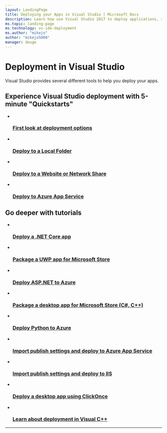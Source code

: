 ```yaml
---
layout: LandingPage
title: Deploying your Apps in Visual Studio | Microsoft Docs
description: Learn how use Visual Studio 2017 to deploy applications, services, and components.
ms.topic: landing-page
ms.technology: vs-ide-deployment
ms.author: "mikejo"
author: "mikejo5000"
manager: douge
---
```

# Deployment in Visual Studio

Visual Studio provides several different tools to help you deploy your apps.

<h2>Experience Visual Studio deployment with 5-minute "Quickstarts"</h2>

<ul class="panelContent cardsFTitle">
    <li>
        <a href="deploying-applications-services-and-components.md">
        <div class="cardSize">
            <div class="cardPadding">
                <div class="card">
                    <div class="cardImageOuter">
                        <div class="cardImage">
                            <img src="https://docs.microsoft.com/media/common/i_road-map.svg" alt="">
                        </div>
                    </div>
                    <div class="cardText">
                        <h3>First look at deployment options</h3>
                    </div>
                </div>
            </div>
        </div>
        </a>
    </li>
    <li>
        <a href="quickstart-deploy-to-local-folder.md">
        <div class="cardSize">
            <div class="cardPadding">
                <div class="card">
                    <div class="cardImageOuter">
                        <div class="cardImage">
                            <img src="https://docs.microsoft.com/media/common/i_get-started.svg" alt="">
                        </div>
                    </div>
                    <div class="cardText">
                        <h3>Deploy to a Local Folder</h3>
                    </div>
                </div>
            </div>
        </div>
        </a>
    </li>
    <li>
        <a href="quickstart-deploy-to-a-web-site.md">
        <div class="cardSize">
            <div class="cardPadding">
                <div class="card">
                    <div class="cardImageOuter">
                        <div class="cardImage">
                            <img src="https://docs.microsoft.com/media/common/i_get-started.svg" alt="">
                        </div>
                    </div>
                    <div class="cardText">
                        <h3>Deploy to a Website or Network Share</h3>
                    </div>
                </div>
            </div>
        </div>
        </a>
    </li>
        <li>
        <a href="quickstart-deploy-to-azure.md">
        <div class="cardSize">
            <div class="cardPadding">
                <div class="card">
                    <div class="cardImageOuter">
                        <div class="cardImage">
                            <img src="https://docs.microsoft.com/media/common/i_get-started.svg" alt="">
                        </div>
                    </div>
                    <div class="cardText">
                        <h3>Deploy to Azure App Service</h3>
                    </div>
                </div>
            </div>
        </div>
        </a>
    </li>
</ul>

<h2>Go deeper with tutorials</h2>

<ul class="panelContent cardsFTitle">
    <li>
        <a href="/dotnet/core/deploying/deploy-with-vs">
        <div class="cardSize">
            <div class="cardPadding">
                <div class="card">
                    <div class="cardImageOuter">
                        <div class="cardImage">
                            <img src="https://docs.microsoft.com/media/logos/logo_net.svg" alt="">
                        </div>
                    </div>
                    <div class="cardText">
                        <h3>Deploy a .NET Core app</h3>
                    </div>
                </div>
            </div>
        </div>
        </a>
    </li>
    <li>
        <a href="/windows/uwp/packaging/packaging-uwp-apps">
        <div class="cardSize">
            <div class="cardPadding">
                <div class="card">
                    <div class="cardImageOuter">
                        <div class="cardImage">
                            <img src="https://docs.microsoft.com/media/logos/logo_windows.svg" alt="">
                        </div>
                    </div>
                    <div class="cardText">
                        <h3>Package a UWP app for Microsoft Store</h3>
                    </div>
                </div>
            </div>
        </div>
        </a>
    </li>
    <li>
        <a href="/aspnet/core/tutorials/publish-to-azure-webapp-using-vs">
        <div class="cardSize">
            <div class="cardPadding">
                <div class="card">
                    <div class="cardImageOuter">
                        <div class="cardImage">
                            <img src="https://docs.microsoft.com/media/logos/logo_net.svg" alt="">
                        </div>
                    </div>
                    <div class="cardText">
                        <h3>Deploy ASP.NET to Azure</h3>
                    </div>
                </div>
            </div>
        </div>
        </a>
    </li>
    <li>
        <a href="/windows/uwp/porting/desktop-to-uwp-packaging-dot-net">
        <div class="cardSize">
            <div class="cardPadding">
                <div class="card">
                    <div class="cardImageOuter">
                        <div class="cardImage">
                            <img src="https://docs.microsoft.com/media/logos/logo_windows.svg" alt="">
                        </div>
                    </div>
                    <div class="cardText">
                        <h3>Package a desktop app for Microsoft Store (C#, C++)</h3>
                    </div>
                </div>
            </div>
        </div>
        </a>
    </li>
    <li>
        <a href="/visualstudio/python/publishing-python-web-applications-to-azure-from-visual-studio">
        <div class="cardSize">
            <div class="cardPadding">
                <div class="card">
                    <div class="cardImageOuter">
                        <div class="cardImage">
                            <img src="https://docs.microsoft.com/media/logos/logo_Python.svg" alt="">
                        </div>
                    </div>
                    <div class="cardText">
                        <h3>Deploy Python to Azure</h3>
                    </div>
                </div>
            </div>
        </div>
        </a>
    </li>
    <li>
        <a href="tutorial-import-publish-settings-azure.md">
        <div class="cardSize">
            <div class="cardPadding">
                <div class="card">
                    <div class="cardImageOuter">
                        <div class="cardImage">
                            <img src="https://docs.microsoft.com/media/logos/logo_net.svg" alt="">
                        </div>
                    </div>
                    <div class="cardText">
                        <h3>Import publish settings and deploy to Azure App Service</h3>
                    </div>
                </div>
            </div>
        </div>
        </a>
    </li>
    <li>
        <a href="tutorial-import-publish-settings-iis.md">
        <div class="cardSize">
            <div class="cardPadding">
                <div class="card">
                    <div class="cardImageOuter">
                        <div class="cardImage">
                            <img src="https://docs.microsoft.com/media/logos/logo_net.svg" alt="">
                        </div>
                    </div>
                    <div class="cardText">
                        <h3>Import publish settings and deploy to IIS</h3>
                    </div>
                </div>
            </div>
        </div>
        </a>
    </li>
    <li>
        <a href="how-to-publish-a-clickonce-application-using-the-publish-wizard.md">
        <div class="cardSize">
            <div class="cardPadding">
                <div class="card">
                    <div class="cardImageOuter">
                        <div class="cardImage">
                            <img src="https://docs.microsoft.com/media/common/i_get-started.svg" alt="">
                        </div>
                    </div>
                    <div class="cardText">
                        <h3>Deploy a desktop app using ClickOnce</h3>
                    </div>
                </div>
            </div>
        </div>
        </a>
    </li>
    <li>
        <a href="/cpp/ide/deployment-in-visual-cpp">
        <div class="cardSize">
            <div class="cardPadding">
                <div class="card">
                    <div class="cardImageOuter">
                        <div class="cardImage">
                            <img src="https://docs.microsoft.com/media/common/i_learn-about.svg" alt="">
                        </div>
                    </div>
                    <div class="cardText">
                        <h3>Learn about deployment in Visual C++</h3>
                    </div>
                </div>
            </div>
        </div>
        </a>
    </li>
</ul>

---